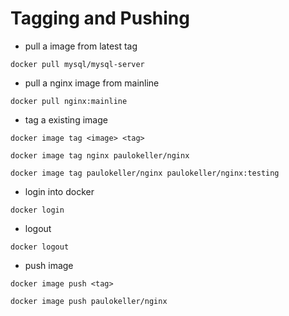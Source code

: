 # Tagging and Pushing

- pull a image from latest tag
```
docker pull mysql/mysql-server
```

- pull a nginx image from mainline
```
docker pull nginx:mainline
```

- tag a existing image
```
docker image tag <image> <tag>
```

```
docker image tag nginx paulokeller/nginx
```

```
docker image tag paulokeller/nginx paulokeller/nginx:testing
```

- login into docker
```
docker login
```

- logout
```
docker logout
```

- push image
```
docker image push <tag>
```

```
docker image push paulokeller/nginx
```